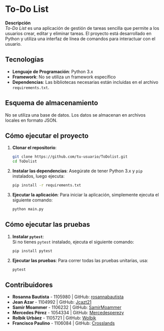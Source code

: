 # To-Do List

**Descripción**  
_To-Do List_ es una aplicación de gestión de tareas sencilla que permite a los usuarios crear, editar y eliminar tareas. El proyecto está desarrollado en Python y utiliza una interfaz de línea de comandos para interactuar con el usuario.

## Tecnologías

- **Lenguaje de Programación**: Python 3.x
- **Framework**: No se utiliza un framework específico
- **Dependencias**: Las bibliotecas necesarias están incluidas en el archivo `requirements.txt`.

## Esquema de almacenamiento

No se utiliza una base de datos. Los datos se almacenan en archivos locales en formato JSON.

## Cómo ejecutar el proyecto

1. **Clonar el repositorio**:

   ```bash
   git clone https://github.com/tu-usuario/ToDolist.git
   cd ToDolist
   ```

2. **Instalar las dependencias**:
   Asegúrate de tener Python 3.x y `pip` instalados, luego ejecuta:

   ```bash
   pip install -r requirements.txt
   ```

3. **Ejecutar la aplicación**:
   Para iniciar la aplicación, simplemente ejecuta el siguiente comando:
   ```bash
   python main.py
   ```

## Cómo ejecutar las pruebas

1. **Instalar `pytest`**:  
   Si no tienes `pytest` instalado, ejecuta el siguiente comando:

   ```bash
   pip install pytest
   ```

2. **Ejecutar las pruebas**:
   Para correr todas las pruebas unitarias, usa:
   ```bash
   pytest
   ```

## Contribuidores

- **Rosanna Bautista** - 1105980 | GitHub: [rosannabautista](https://github.com/rosannabautista)
- **Jean Azar** - 1104992 | GitHub: [Jcazt21](https://github.com/Jcazt21)
- **Samir Moammer** - 1106232 | GitHub: [SamirMoammer](https://github.com/SamirMoammer)
- **Mercedes Pérez** - 1054334 | GitHub: [Mercedesperezy](https://github.com/Mercedesperezy)
- **Rolbik Urbáez** - 1105721 | GitHub: [Wolbik](https://github.com/Wolbik)
- **Francisco Paulino** - 1106084 | GitHub: [Crosslands](https://github.com/Crosslands)

